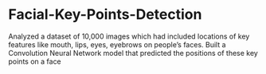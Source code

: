 # Facial-Key-Points-Detection
Analyzed a dataset of 10,000 images which had included locations of key features like mouth, lips, eyes, eyebrows on people’s faces. Built a Convolution Neural Network model that predicted the positions of these key points on a face
